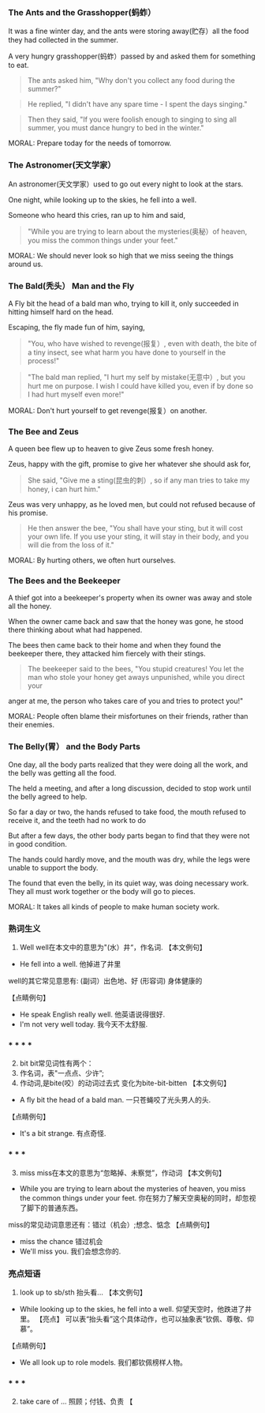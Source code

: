 ### The Ants and the Grasshopper(蚂蚱）

It was a fine winter day, and the ants were storing away(贮存）all the food they had collected in the summer. 

A very hungry grasshopper(蚂蚱）passed by and asked them for something to eat. 

> The ants asked him, "Why don't you collect any food during the summer?"

> He replied, "I didn't have any spare time - I spent the days singing."

> Then they said, "If you were foolish enough to singing to sing all summer, you must dance hungry to bed in the winter."

MORAL: Prepare today for the needs of tomorrow. 

### The Astronomer(天文学家）

An astronomer(天文学家）used to go out every night to look at the stars. 

One night, while looking up to the skies, he fell into a well.

Someone who heard this cries, ran up to him and said, 

> "While you are trying to learn about the mysteries(奥秘）of heaven, you miss the common things under your feet."

MORAL: We should never look so high that we miss seeing the things around us.

### The Bald(秃头） Man and the Fly

A Fly bit the head of a bald man who, trying to kill it, only succeeded in hitting himself hard on the head.

Escaping, the fly made fun of him, saying,

> "You, who have wished to revenge(报复）, even with death, the bite of a tiny insect, see what harm you have done to yourself in the process!"

> "The bald man replied, "I hurt my self by mistake(无意中）, but you hurt me on purpose. I wish I could have killed you, even if by done so I had hurt myself even more!"

MORAL: Don't hurt yourself to get revenge(报复）on another.

### The Bee and Zeus

A queen bee flew up to heaven to give Zeus some fresh honey. 

Zeus, happy with the gift, promise to give her whatever she should ask for, 

> She said, "Give me a sting(昆虫的刺）, so if any man tries to take my honey, i can hurt him."

Zeus was very unhappy, as he loved men, but could not refused because of his promise.

> He then answer the bee, "You shall have your sting, but it will cost your own life. If you use your sting, it will stay in their body, and you will die from the loss of it."

MORAL: By hurting others, we often hurt ourselves.

### The Bees and the Beekeeper

A thief got into a beekeeper's property when its owner was away and stole all the honey.

When the owner came back and saw that the honey was gone, he stood there thinking about what had happened.

The bees then came back to their home and when they found the beekeeper there, they attacked him fiercely with their stings.

> The beekeeper said to the bees, "You stupid creatures! You let the man who stole your honey get aways unpunished, while you direct your 

anger at me, the person who takes care of you and tries to protect you!"

MORAL: People often blame their misfortunes on their friends, rather than their enemies.

### The Belly(胃） and the Body Parts

One day, all the body parts realized that they were doing all the work, and the belly was getting all the food. 

The held a meeting, and after a long discussion, decided to stop work until the belly agreed to help.

So far a day or two, the hands refused to take food, the mouth refused to receive it, and the teeth had no work to do

But after a few days, the other body parts began to find that they were not in good condition.

The hands could hardly move, and the mouth was dry, while the legs were unable to support the body.

The found that even the belly, in its quiet way, was doing necessary work. They all must work together or the body will go to pieces.

MORAL: It takes all kinds of people to make human society work.

### 熟词生义
1. Well
well在本文中的意思为"(水）井“，作名词.
【本文例句】
+ He fell into a well. 他掉进了井里

well的其它常见意思有:
(副词）出色地、好
(形容词) 身体健康的

【点睛例句】
+ He speak English really well. 他英语说得很好.
+ I'm not very well today. 我今天不太舒服.

### * * * *
2. bit
bit常见词性有两个：
1. 作名词，表"一点点、少许”;
2. 作动词,是bite(咬）的动词过去式
  变化为bite-bit-bitten
 【本文例句】
 + A fly bit the head of a bald man. 一只苍蝇咬了光头男人的头.
 
 【点睛例句】
 + It's a bit strange. 有点奇怪. 
 ### * * *
 
3. miss
miss在本文的意思为“忽略掉、未察觉”，作动词
【本文例句】
+ While you are trying to learn about the mysteries of heaven, you miss the common things under your feet. 你在努力了解天空奥秘的同时，却忽视了脚下的普通东西。

miss的常见动词意思还有：错过（机会）;想念、惦念
【点睛例句】
+ miss the chance 错过机会
+ We'll miss you. 我们会想念你的. 

### 亮点短语
1. look up to sb/sth 抬头看...
【本文例句】
+ While looking up to the skies, he fell into a well. 仰望天空时，他跌进了井里。
【亮点】
可以表“抬头看”这个具体动作，也可以抽象表“钦佩、尊敬、仰慕”。

【点睛例句】
+ We all look up to role models. 我们都钦佩榜样人物。 

### * * * 
2. take care of ... 照顾；付钱、负责
【














































